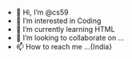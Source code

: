 - 👋 Hi, I’m @cs59
- 👀 I’m interested in Coding
- 🌱 I’m currently learning HTML
- 💞️ I’m looking to collaborate on ...
- 📫 How to reach me ...{India}

<!---
cs59/cs59 is a ✨ special ✨ repository because its `README.md` (this file) appears on your GitHub profile.
You can click the Preview link to take a look at your changes.
--->
